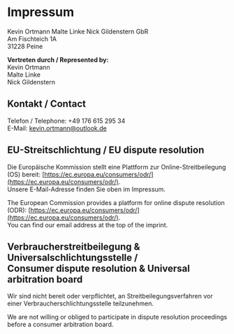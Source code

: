 # Impressum
Kevin Ortmann Malte Linke Nick Gildenstern GbR <br />
Am Fischteich 1A <br />
31228 Peine

**Vertreten durch / Represented by:** <br />
Kevin Ortmann <br />
Malte Linke <br />
Nick Gildenstern

## Kontakt / Contact
Telefon / Telephone: +49 176 615 295 34 <br />
E-Mail: kevin.ortmann@outlook.de

## EU-Streitschlichtung / EU dispute resolution
Die Europäische Kommission stellt eine Plattform zur Online-Streitbeilegung (OS) bereit: 
[https://ec.europa.eu/consumers/odr/](https://ec.europa.eu/consumers/odr/). <br />
Unsere E-Mail-Adresse finden Sie oben im Impressum.

The European Commission provides a platform for online dispute resolution (ODR): 
[https://ec.europa.eu/consumers/odr/](https://ec.europa.eu/consumers/odr/). <br />
You can find our email address at the top of the imprint.

## Verbraucherstreitbeilegung & Universalschlichtungsstelle / <br /> Consumer dispute resolution & Universal arbitration board
Wir sind nicht bereit oder verpflichtet, an Streitbeilegungsverfahren vor einer Verbraucherschlichtungsstelle teilzunehmen.

We are not willing or obliged to participate in dispute resolution proceedings before a consumer arbitration board.